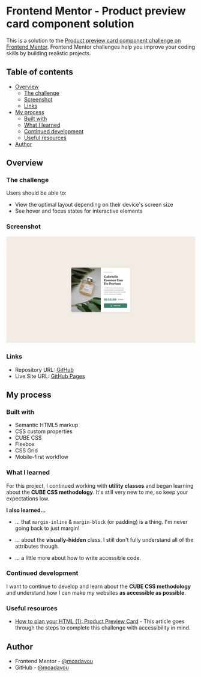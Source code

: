 # Frontend Mentor - Product preview card component solution

This is a solution to the [Product preview card component challenge on Frontend Mentor](https://www.frontendmentor.io/challenges/product-preview-card-component-GO7UmttRfa). Frontend Mentor challenges help you improve your coding skills by building realistic projects.

## Table of contents

- [Overview](#overview)
  - [The challenge](#the-challenge)
  - [Screenshot](#screenshot)
  - [Links](#links)
- [My process](#my-process)
  - [Built with](#built-with)
  - [What I learned](#what-i-learned)
  - [Continued development](#continued-development)
  - [Useful resources](#useful-resources)
- [Author](#author)

## Overview

### The challenge

Users should be able to:

- View the optimal layout depending on their device's screen size
- See hover and focus states for interactive elements

### Screenshot

![](./screenshot.jpg)

### Links

- Repository URL: [GitHub](https://github.com/moadavou/product-preview-card-component)
- Live Site URL: [GitHub Pages](https://moadavou.github.io/product-preview-card-component/)

## My process

### Built with

- Semantic HTML5 markup
- CSS custom properties
- CUBE CSS
- Flexbox
- CSS Grid
- Mobile-first workflow

### What I learned

For this project, I continued working with **utility classes** and began learning about the **CUBE CSS methodology**. It's still very new to me, so keep your expectations low.

**I also learned...**

- ... that `margin-inline` & `margin-block` (or padding) is a thing. I'm never going back to just margin!

- ... about the **visually-hidden** class. I still don't fully understand all of the attributes though.

- ... a little more about how to write accessible code.

### Continued development

I want to continue to develop and learn about the **CUBE CSS methodology** and understand how I can make my websites **as accessible as possible**.

### Useful resources

- [How to plan your HTML (1): Product Preview Card](https://fedmentor.dev/posts/html-plan-product-preview/) - This article goes through the steps to complete this challenge with accessibility in mind.

## Author

- Frontend Mentor - [@moadavou](https://www.frontendmentor.io/profile/moadavou)
- GitHub - [@moadavou](https://github.com/moadavou)
